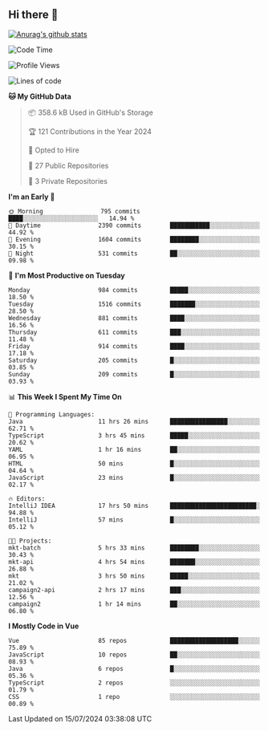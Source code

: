 ## Hi there 👋

[![Anurag's github stats](https://github-readme-stats.vercel.app/api?username=Songwonseok)](https://github.com/anuraghazra/github-readme-stats)



<!--START_SECTION:waka-->
![Code Time](http://img.shields.io/badge/Code%20Time-2%2C920%20hrs%2011%20mins-blue)

![Profile Views](http://img.shields.io/badge/Profile%20Views-0-blue)

![Lines of code](https://img.shields.io/badge/From%20Hello%20World%20I%27ve%20Written-34.8%20million%20lines%20of%20code-blue)

**🐱 My GitHub Data** 

> 📦 358.6 kB Used in GitHub's Storage 
 > 
> 🏆 121 Contributions in the Year 2024
 > 
> 💼 Opted to Hire
 > 
> 📜 27 Public Repositories 
 > 
> 🔑 3 Private Repositories 
 > 
**I'm an Early 🐤** 

```text
🌞 Morning                795 commits         ████░░░░░░░░░░░░░░░░░░░░░   14.94 % 
🌆 Daytime                2390 commits        ███████████░░░░░░░░░░░░░░   44.92 % 
🌃 Evening                1604 commits        ████████░░░░░░░░░░░░░░░░░   30.15 % 
🌙 Night                  531 commits         ██░░░░░░░░░░░░░░░░░░░░░░░   09.98 % 
```
📅 **I'm Most Productive on Tuesday** 

```text
Monday                   984 commits         █████░░░░░░░░░░░░░░░░░░░░   18.50 % 
Tuesday                  1516 commits        ███████░░░░░░░░░░░░░░░░░░   28.50 % 
Wednesday                881 commits         ████░░░░░░░░░░░░░░░░░░░░░   16.56 % 
Thursday                 611 commits         ███░░░░░░░░░░░░░░░░░░░░░░   11.48 % 
Friday                   914 commits         ████░░░░░░░░░░░░░░░░░░░░░   17.18 % 
Saturday                 205 commits         █░░░░░░░░░░░░░░░░░░░░░░░░   03.85 % 
Sunday                   209 commits         █░░░░░░░░░░░░░░░░░░░░░░░░   03.93 % 
```


📊 **This Week I Spent My Time On** 

```text
💬 Programming Languages: 
Java                     11 hrs 26 mins      ████████████████░░░░░░░░░   62.71 % 
TypeScript               3 hrs 45 mins       █████░░░░░░░░░░░░░░░░░░░░   20.62 % 
YAML                     1 hr 16 mins        ██░░░░░░░░░░░░░░░░░░░░░░░   06.95 % 
HTML                     50 mins             █░░░░░░░░░░░░░░░░░░░░░░░░   04.64 % 
JavaScript               23 mins             █░░░░░░░░░░░░░░░░░░░░░░░░   02.17 % 

🔥 Editors: 
IntelliJ IDEA            17 hrs 50 mins      ████████████████████████░   94.88 % 
IntelliJ                 57 mins             █░░░░░░░░░░░░░░░░░░░░░░░░   05.12 % 

🐱‍💻 Projects: 
mkt-batch                5 hrs 33 mins       ████████░░░░░░░░░░░░░░░░░   30.43 % 
mkt-api                  4 hrs 54 mins       ███████░░░░░░░░░░░░░░░░░░   26.88 % 
mkt                      3 hrs 50 mins       █████░░░░░░░░░░░░░░░░░░░░   21.02 % 
campaign2-api            2 hrs 17 mins       ███░░░░░░░░░░░░░░░░░░░░░░   12.56 % 
campaign2                1 hr 14 mins        ██░░░░░░░░░░░░░░░░░░░░░░░   06.80 % 
```

**I Mostly Code in Vue** 

```text
Vue                      85 repos            ███████████████████░░░░░░   75.89 % 
JavaScript               10 repos            ██░░░░░░░░░░░░░░░░░░░░░░░   08.93 % 
Java                     6 repos             █░░░░░░░░░░░░░░░░░░░░░░░░   05.36 % 
TypeScript               2 repos             ░░░░░░░░░░░░░░░░░░░░░░░░░   01.79 % 
CSS                      1 repo              ░░░░░░░░░░░░░░░░░░░░░░░░░   00.89 % 
```




 Last Updated on 15/07/2024 03:38:08 UTC
<!--END_SECTION:waka-->
